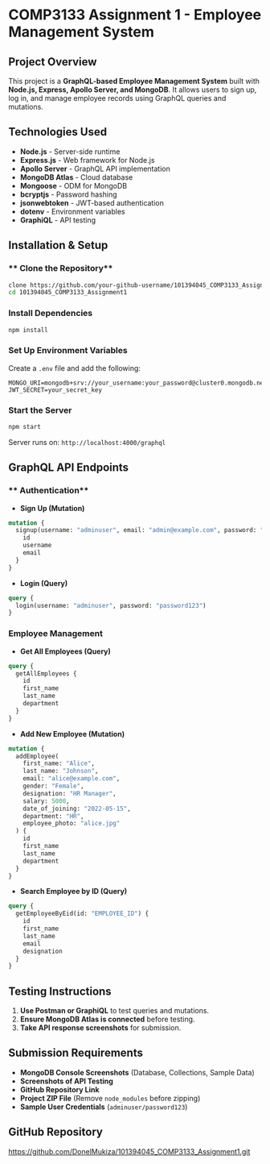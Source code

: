 # COMP3133 Assignment 1 - Employee Management System

##  Project Overview
This project is a **GraphQL-based Employee Management System** built with **Node.js, Express, Apollo Server, and MongoDB**. It allows users to sign up, log in, and manage employee records using GraphQL queries and mutations.

## Technologies Used
- **Node.js** - Server-side runtime
- **Express.js** - Web framework for Node.js
- **Apollo Server** - GraphQL API implementation
- **MongoDB Atlas** - Cloud database
- **Mongoose** - ODM for MongoDB
- **bcryptjs** - Password hashing
- **jsonwebtoken** - JWT-based authentication
- **dotenv** - Environment variables
- **GraphiQL** - API testing

## Installation & Setup
### ** Clone the Repository**
```bash
clone https://github.com/your-github-username/101394045_COMP3133_Assignment1.git
cd 101394045_COMP3133_Assignment1
```

### **Install Dependencies**
```bash
npm install
```

### **Set Up Environment Variables**
Create a `.env` file and add the following:
```
MONGO_URI=mongodb+srv://your_username:your_password@cluster0.mongodb.net/comp3133_101394045_assigment1
JWT_SECRET=your_secret_key
```

### **Start the Server**
```bash
npm start
```
Server runs on: `http://localhost:4000/graphql`

##  GraphQL API Endpoints
### ** Authentication**
- **Sign Up (Mutation)**
```graphql
mutation {
  signup(username: "adminuser", email: "admin@example.com", password: "password123") {
    id
    username
    email
  }
}
```
- **Login (Query)**
```graphql
query {
  login(username: "adminuser", password: "password123")
}
```

### **Employee Management**
- **Get All Employees (Query)**
```graphql
query {
  getAllEmployees {
    id
    first_name
    last_name
    department
  }
}
```
- **Add New Employee (Mutation)**
```graphql
mutation {
  addEmployee(
    first_name: "Alice",
    last_name: "Johnson",
    email: "alice@example.com",
    gender: "Female",
    designation: "HR Manager",
    salary: 5000,
    date_of_joining: "2022-05-15",
    department: "HR",
    employee_photo: "alice.jpg"
  ) {
    id
    first_name
    last_name
    department
  }
}
```
- **Search Employee by ID (Query)**
```graphql
query {
  getEmployeeByEid(id: "EMPLOYEE_ID") {
    id
    first_name
    last_name
    email
    designation
  }
}
```

## Testing Instructions
1. **Use Postman or GraphiQL** to test queries and mutations.
2. **Ensure MongoDB Atlas is connected** before testing.
3. **Take API response screenshots** for submission.

## Submission Requirements
-  **MongoDB Console Screenshots** (Database, Collections, Sample Data)
-  **Screenshots of API Testing**
-  **GitHub Repository Link**
-  **Project ZIP File** (Remove `node_modules` before zipping)
-  **Sample User Credentials** (`adminuser/password123`)

## GitHub Repository
https://github.com/DonelMukiza/101394045_COMP3133_Assignment1.git


